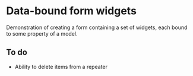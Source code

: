 # Data-bound form widgets

Demonstration of creating a form containing a set of widgets, each bound to some
property of a model.

## To do ##

* Ability to delete items from a repeater
